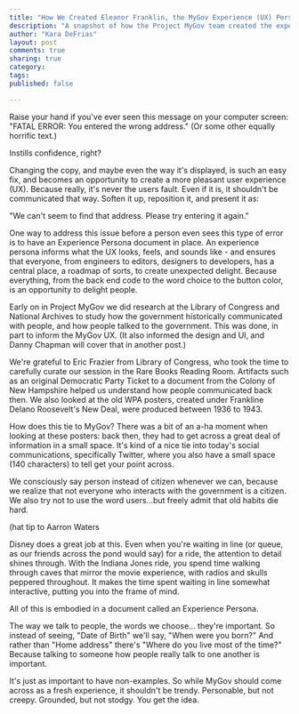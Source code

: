 ```yaml
---
title: "How We Created Eleanor Franklin, the MyGov Experience (UX) Persona"
description: "A snapshot of how the Project MyGov team created the experience (UX) persona for the project, including Library of Congress research and usability."
author: "Kara DeFrias"
layout: post
comments: true
sharing: true
category: 
tags: 
published: false

---
```


Raise your hand if you've ever seen this message on your computer screen: "FATAL ERROR: You entered the wrong address." (Or some other equally horrific text.)

Instills confidence, right?

Changing the copy, and maybe even the way it's displayed, is such an easy fix, and becomes an opportunity to create a more pleasant user experience (UX). Because really, it's never the users fault. Even if it is, it shouldn't be communicated that way. Soften it up, reposition it, and present it as:

"We can't seem to find that address. Please try entering it again."

One way to address this issue before a person even sees this type of error is to have an Experience Persona document in place. An experience persona informs what the UX looks, feels, and sounds like - and ensures that everyone, from engineers to editors, designers to developers, has a central place, a roadmap of sorts, to create unexpected delight. Because everything, from the back end code to the word choice to the button color, is an opportunity to delight people.

Early on in Project MyGov we did research at the Library of Congress and National Archives to study how the government historically communicated with people, and how people talked to the government. This was done, in part to inform the MyGov UX. (It also informed the design and UI, and Danny Chapman will cover that in another post.)

We're grateful to Eric Frazier from Library of Congress, who took the time to carefully curate our session in the Rare Books Reading Room. Artifacts such as an original Democratic Party Ticket to a document from the Colony of New Hampshire helped us understand how people communicated back then. We also looked at the old WPA posters, created under Frankline Delano Roosevelt's New Deal, were produced between 1936 to 1943.

How does this tie to MyGov? There was a bit of an a-ha moment when looking at these posters: back then, they had to get across a great deal of information in a small space. It's kind of a nice tie into today's social communications, specifically Twitter, where you also have a small space (140 characters) to tell get your point across.

We consciously say person instead of citizen whenever we can, because we realize that not everyone who interacts with the government is a citizen. We also try not to use the word users...but freely admit that old habits die hard.

(hat tip to Aarron Waters

Disney does a great job at this. Even when you're waiting in line (or queue, as our friends across the pond would say) for a ride, the attention to detail shines through. With the Indiana Jones ride, you spend time walking through caves that mirror the movie experience, with radios and skulls peppered throughout. It makes the time spent waiting in line somewhat interactive, putting you into the frame of mind.

All of this is embodied in a document called an Experience Persona.

The way we talk to people, the words we choose... they're important. So instead of seeing, "Date of Birth" we'll say, "When were you born?" And rather than "Home address" there's "Where do you live most of the time?" Because talking to someone how people really talk to one another is important.

It's just as important to have non-examples. So while MyGov should come across as a fresh experience, it shouldn't be trendy. Personable, but not creepy. Grounded, but not stodgy. You get the idea.